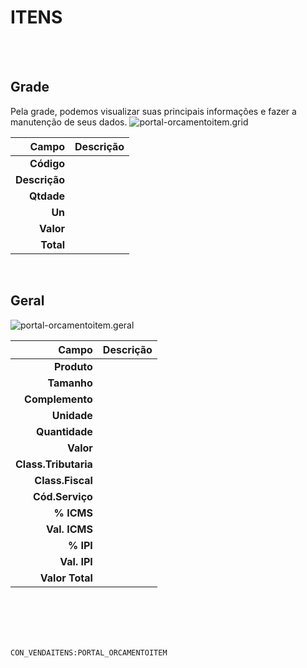 # ITENS
<br>
<br>

## Grade
Pela grade, podemos visualizar suas principais informações e fazer a manutenção de seus dados.
![portal-orcamentoitem.grid](https://raw.githubusercontent.com/netforcews/docs-erp/master/geral/imagens/portal-orcamentoitem.grid.png)

Campo | Descrição
--:|---
**Código** | 
**Descrição** | 
**Qtdade** | 
**Un** | 
**Valor** | 
**Total** | 
<br>

## Geral
![portal-orcamentoitem.geral](https://raw.githubusercontent.com/netforcews/docs-erp/master/geral/imagens/portal-orcamentoitem.geral.png)

Campo | Descrição
--:|---
**Produto** | 
**Tamanho** | 
**Complemento** | 
**Unidade** | 
**Quantidade** | 
**Valor** | 
**Class.Tributaria** | 
**Class.Fiscal** | 
**Cód.Serviço** | 
**% ICMS** | 
**Val. ICMS** | 
**% IPI** | 
**Val. IPI** | 
**Valor Total** | 
<br>
<br>
<br>
<br>

```CON_VENDAITENS:PORTAL_ORCAMENTOITEM```

